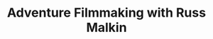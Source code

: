 ---
layout: course
title: Adventure Filmmaking with Russ Malkin
educator: Russ Malkin
image: /assets/images/courses/adventure-filmmaking-russ-malkin.jpg
course_url: https://www.mzed.com/courses/adventure-filmmaking-russ-malkin
description: Transform your love for travel into compelling documentaries. Learn how to combine filmmaking with adventure while staying safe and profitable.
lessons: 10
runtime: 2h 8m
position: 21
topics: filmmaking, directing, producing
show_stats: true
show_pricing: true
--- 
